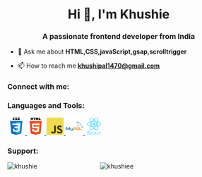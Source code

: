<h1 align="center">Hi 👋, I'm Khushie</h1>
<h3 align="center">A passionate frontend developer from India</h3>

- 💬 Ask me about **HTML,CSS,javaScript,gsap,scrolltrigger**

- 📫 How to reach me **khushipal1470@gmail.com**

<h3 align="left">Connect with me:</h3>
<p align="left">
</p>

<h3 align="left">Languages and Tools:</h3>
<p align="left"> <a href="https://www.w3schools.com/css/" target="_blank" rel="noreferrer"> <img src="https://raw.githubusercontent.com/devicons/devicon/master/icons/css3/css3-original-wordmark.svg" alt="css3" width="40" height="40"/> </a> <a href="https://www.w3.org/html/" target="_blank" rel="noreferrer"> <img src="https://raw.githubusercontent.com/devicons/devicon/master/icons/html5/html5-original-wordmark.svg" alt="html5" width="40" height="40"/> </a> <a href="https://developer.mozilla.org/en-US/docs/Web/JavaScript" target="_blank" rel="noreferrer"> <img src="https://raw.githubusercontent.com/devicons/devicon/master/icons/javascript/javascript-original.svg" alt="javascript" width="40" height="40"/> </a> <a href="https://www.mysql.com/" target="_blank" rel="noreferrer"> <img src="https://raw.githubusercontent.com/devicons/devicon/master/icons/mysql/mysql-original-wordmark.svg" alt="mysql" width="40" height="40"/> </a> <a href="https://reactjs.org/" target="_blank" rel="noreferrer"> <img src="https://raw.githubusercontent.com/devicons/devicon/master/icons/react/react-original-wordmark.svg" alt="react" width="40" height="40"/> </a> </p>

<h3 align="left">Support:</h3>
<p><a href="https://www.buymeacoffee.com/khushie"> <img align="left" src="https://cdn.buymeacoffee.com/buttons/v2/default-yellow.png" height="50" width="210" alt="khushie" /></a><a href="https://ko-fi.com/khushiee"> <img align="left" src="https://cdn.ko-fi.com/cdn/kofi3.png?v=3" height="50" width="210" alt="khushiee" /></a></p><br><br>
